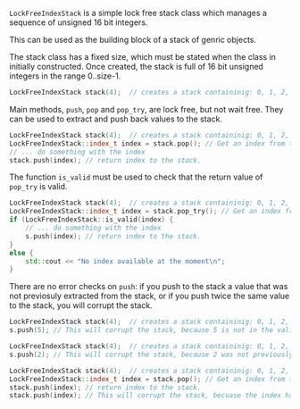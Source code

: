 `LockFreeIndexStack` is a simple lock free stack class which manages a sequence of unsigned 16 bit integers.

This can be used as the building block of a stack of genric objects.

The stack class has a fixed size, which must be stated when the class in initially constructed. Once created, the stack is full of 16 bit unsigned integers in the range 0..size-1.

```c++
LockFreeIndexStack stack(4);  // creates a stack containinig: 0, 1, 2, 3
```

Main methods, `push`, `pop` and `pop_try`, are lock free, but not wait free. They can be used to extract and push back values to the stack.
```c++
LockFreeIndexStack stack(4);  // creates a stack containinig: 0, 1, 2, 3
LockFreeIndexStack::index_t index = stack.pop(); // Get an index from the stack. Spin locks until one is available.
// ... do something with the index
stack.push(index); // return index to the stack.
```

The function `is_valid` must be used to check that the return value of `pop_try` is valid.
```c++
LockFreeIndexStack stack(4);  // creates a stack containinig: 0, 1, 2, 3
LockFreeIndexStack::index_t index = stack.pop_try(); // Get an index from the stack if available.
if (LockFreeIndexStack::is_valid(index) {
    // ... do something with the index
    s.push(index); // return index to the stack.
}
else {
    std::cout << "No index available at the moment\n";
}
```

There are no error checks on `push`: if you push to the stack a value that was not previosuly extracted from the stack, or if you push twice the same value to the stack, you will corrupt the stack.

```c++
LockFreeIndexStack stack(4);  // creates a stack containinig: 0, 1, 2, 3
s.push(5); // This will corrupt the stack, because 5 is not in the valid range
```

```c++
LockFreeIndexStack stack(4);  // creates a stack containinig: 0, 1, 2, 3
s.push(2); // This will corrupt the stack, because 2 was not previously extracted from the stack
```

```c++
LockFreeIndexStack stack(4);  // creates a stack containinig: 0, 1, 2, 3
LockFreeIndexStack::index_t index = stack.pop(); // Get an index from the stack. Spin locks until one is available.
stack.push(index); // return index to the stack.
stack.push(index); // This will corrupt the stack, becuase the index has been returned twice
```


